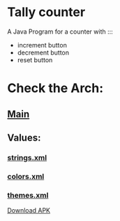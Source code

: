 # Tally counter 

  A Java Program for a counter with :::
   * increment button
   * decrement button
   * reset button


# Check the Arch:
## [ Main ](https://github.com/Youssef-Ashraf71/Programming-principles-course-Tasks-/blob/main/Tally%20Counter%20with%20Android%20studio/app/src/main/java/com/example/tallycountersection1/MainActivity.java)
## Values:
 ### [strings.xml](https://github.com/Youssef-Ashraf71/Programming-principles-course-Tasks-/blob/main/Tally%20Counter%20with%20Android%20studio/app/src/main/res/values/strings.xml)
 ### [colors.xml](https://github.com/Youssef-Ashraf71/Programming-principles-course-Tasks-/blob/main/Tally%20Counter%20with%20Android%20studio/app/src/main/res/values/colors.xml)
 ### [themes.xml](https://github.com/Youssef-Ashraf71/Programming-principles-course-Tasks-/blob/main/Tally%20Counter%20with%20Android%20studio/app/src/main/res/values/themes.xml)
  
  
  [Download APK](https://github.com/Youssef-Ashraf71/Programming-principles-course-Tasks-/blob/main/Tally%20Counter%20with%20Android%20studio/app/app-debug.apk?raw=true)  
